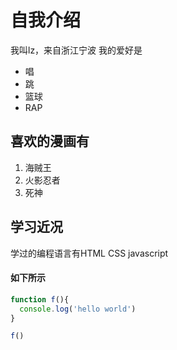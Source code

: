 # 自我介绍
我叫lz，来自浙江宁波
我的爱好是
* 唱
* 跳
* 篮球
* RAP
## 喜欢的漫画有
1. 海贼王
2. 火影忍者
3. 死神

## 学习近况
学过的编程语言有HTML CSS javascript

#### 如下所示
```JavaScript
function f(){
  console.log('hello world')
}

f()
```
